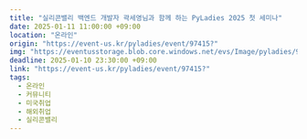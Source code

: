```yaml
---
title: "실리콘밸리 백엔드 개발자 곽세영님과 함께 하는 PyLadies 2025 첫 세미나"
date: 2025-01-11 11:00:00 +09:00
location: "온라인"
origin: "https://event-us.kr/pyladies/event/97415?"
img: "https://eventusstorage.blob.core.windows.net/evs/Image/pyladies/97415/ProjectInfo/Cover/d0343e7e9110468b92747f23b0df77f8.png"
deadline: 2025-01-10 23:30:00 +09:00 
link: "https://event-us.kr/pyladies/event/97415?"
tags:
  - 온라인
  - 커뮤니티
  - 미국취업
  - 해외취업
  - 실리콘밸리
---
```

